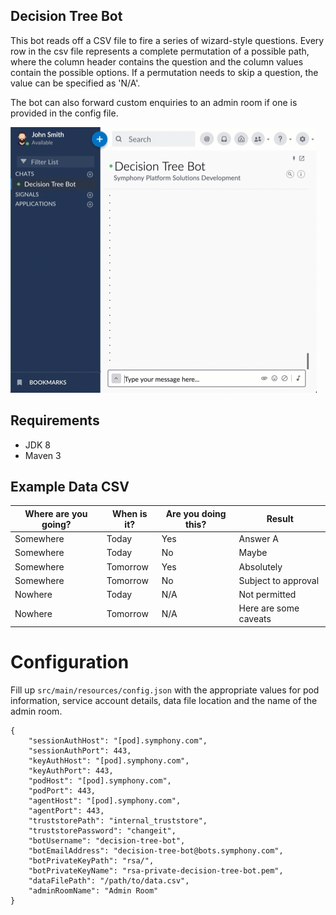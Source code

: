 ## Decision Tree Bot

This bot reads off a CSV file to fire a series of wizard-style questions.
Every row in the csv file represents a complete permutation of a possible path,
where the column header contains the question and the column values contain the possible options.
If a permutation needs to skip a question, the value can be specified as 'N/A'.

The bot can also forward custom enquiries to an admin room if one is provided in the config file.

![](decision-tree-demo.gif)

## Requirements
* JDK 8
* Maven 3

## Example Data CSV
| Where are you going? | When is it? | Are you doing this? | Result                |
|----------------------|-------------|---------------------|-----------------------|
| Somewhere            | Today       | Yes                 | Answer A              |
| Somewhere            | Today       | No                  | Maybe                 |
| Somewhere            | Tomorrow    | Yes                 | Absolutely            |
| Somewhere            | Tomorrow    | No                  | Subject to approval   |
| Nowhere              | Today       | N/A                 | Not permitted         |
| Nowhere              | Tomorrow    | N/A                 | Here are some caveats |

# Configuration
Fill up `src/main/resources/config.json` with the appropriate values for pod information,
service account details, data file location and the name of the admin room. 
```json5
{
    "sessionAuthHost": "[pod].symphony.com",
    "sessionAuthPort": 443,
    "keyAuthHost": "[pod].symphony.com",
    "keyAuthPort": 443,
    "podHost": "[pod].symphony.com",
    "podPort": 443,
    "agentHost": "[pod].symphony.com",
    "agentPort": 443,
    "truststorePath": "internal_truststore",
    "truststorePassword": "changeit",
    "botUsername": "decision-tree-bot",
    "botEmailAddress": "decision-tree-bot@bots.symphony.com",
    "botPrivateKeyPath": "rsa/",
    "botPrivateKeyName": "rsa-private-decision-tree-bot.pem",
    "dataFilePath": "/path/to/data.csv",
    "adminRoomName": "Admin Room"
}
```
